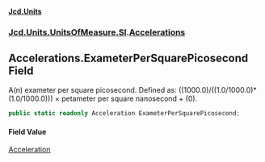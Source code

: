 #### [Jcd.Units](index.md 'index')
### [Jcd.Units.UnitsOfMeasure.SI](Jcd.Units.UnitsOfMeasure.SI.md 'Jcd.Units.UnitsOfMeasure.SI').[Accelerations](Accelerations.md 'Jcd.Units.UnitsOfMeasure.SI.Accelerations')

## Accelerations.ExameterPerSquarePicosecond Field

A(n) exameter per square picosecond. Defined as: ((1000.0)/((1.0/1000.0)*(1.0/1000.0))) × petameter per square nanosecond + (0).

```csharp
public static readonly Acceleration ExameterPerSquarePicosecond;
```

#### Field Value
[Acceleration](Acceleration.md 'Jcd.Units.UnitTypes.Acceleration')